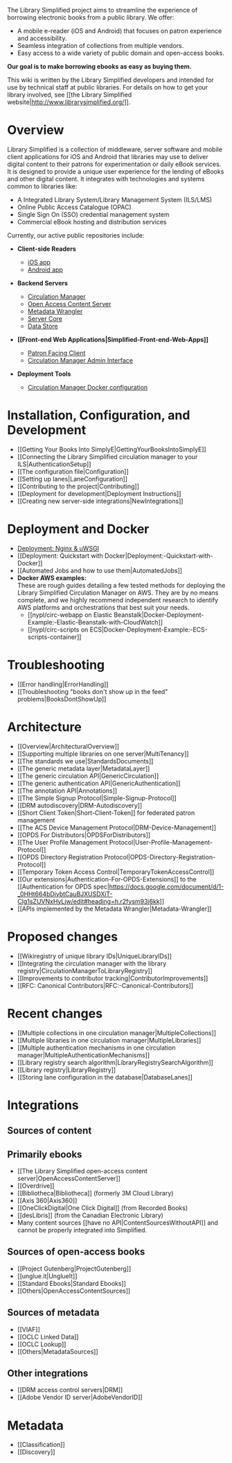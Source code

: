 The Library Simplified project aims to streamline the experience of borrowing electronic books from a public library. We offer:

* A mobile e-reader (iOS and Android) that focuses on patron experience and accessibility.
* Seamless integration of collections from multiple vendors.
* Easy access to a wide variety of public domain and open-access books.

**Our goal is to make borrowing ebooks as easy as buying them.**

This wiki is written by the Library Simplified developers and intended for use by technical staff at public libraries. For details on how to get your library involved, see [[the Library Simplified website|http://www.librarysimplified.org/]].

# Overview

Library Simplified is a collection of middleware, server software and mobile client applications for iOS and Android that libraries may use to deliver digital content to their patrons for experimentation or daily eBook services. It is designed to provide a unique user experience for the lending of eBooks and other digital content. It integrates with technologies and systems common to libraries like:

* A Integrated Library System/Library Management System (ILS/LMS)
* Online Public Access Catalogue (OPAC)
* Single Sign On (SSO) credential management system 
* Commercial eBook hosting and distribution services

Currently, our active public repositories include:

- **Client-side Readers**
  - [iOS app](https://github.com/NYPL-Simplified/Simplified-iOS)
  - [Android app](https://github.com/NYPL-Simplified/Simplified-Android)

- **Backend Servers**
  - [Circulation Manager](https://github.com/NYPL-Simplified/circulation)
  - [Open Access Content Server](https://github.com/NYPL-Simplified/content-server)
  - [Metadata Wrangler](https://github.com/NYPL-Simplified/metadata-wrangler)
  - [Server Core](https://github.com/NYPL/Simplified-server-core)
  - [Data Store](https://github.com/NYPL-Simplified/data)

- **[[Front-end Web Applications|Simplified-Front-end-Web-Apps]]**
  - [Patron Facing Client](https://github.com/NYPL-Simplified/circulation-patron-web)
  - [Circulation Manager Admin Interface](https://github.com/NYPL-Simplified/circulation-web)

- **Deployment Tools**
  - [Circulation Manager Docker configuration](https://github.com/NYPL-Simplified/circulation-docker)

# Installation, Configuration, and Development

* [[Getting Your Books Into SimplyE|GettingYourBooksIntoSimplyE]]
* [[Connecting the Library Simplified circulation manager to your ILS|AuthenticationSetup]]
* [[The configuration file|Configuration]]
* [[Setting up lanes|LaneConfiguration]]
* [[Contributing to the project|Contributing]]
* [[Deployment for development|Deployment Instructions]]
* [[Creating new server-side integrations|NewIntegrations]]

# Deployment and Docker
  - [Deployment: Nginx &amp; uWSGI](./Deployment:-Nginx-&-uWSGI)
  - [[Deployment: Quickstart with Docker|Deployment:-Quickstart-with-Docker]]
  - [[Automated Jobs and how to use them|AutomatedJobs]]
  - **Docker AWS examples:**<br />
    These are rough guides detailing a few tested methods for deploying the Library Simplified Circulation Manager on AWS. They are by no means complete, and we highly recommend independent research to identify AWS platforms and orchestrations that best suit your needs.
    - [[nypl/circ-webapp on Elastic Beanstalk|Docker-Deployment-Example:-Elastic-Beanstalk-with-CloudWatch]]
    - [[nypl/circ-scripts on ECS|Docker-Deployment-Example:-ECS-scripts-container]]

# Troubleshooting
  - [[Error handling|ErrorHandling]]
  - [[Troubleshooting "books don't show up in the feed" problems|BooksDontShowUp]]

# Architecture

* [[Overview|ArchitecturalOverview]]
* [[Supporting multiple libraries on one server|MultiTenancy]]
* [[The standards we use|StandardsDocuments]]
* [[The generic metadata layer|MetadataLayer]]
* [[The generic circulation API|GenericCirculation]]
* [[The generic authentication API|GenericAuthentication]]
* [[The annotation API|Annotations]]
* [[The Simple Signup Protocol|Simple-Signup-Protocol]]
* [[DRM autodiscovery|DRM-Autodiscovery]]
* [[Short Client Token|Short-Client-Token]] for federated patron management
* [[The ACS Device Management Protocol|DRM-Device-Management]]
* [[OPDS For Distributors|OPDSForDistributors]]
* [[The User Profile Management Protocol|User-Profile-Management-Protocol]]
* [[OPDS Directory Registration Protocol|OPDS-Directory-Registration-Protocol]]
* [[Temporary Token Access Control|TemporaryTokenAccessControl]]
* [[Our extensions|Authentication-For-OPDS-Extensions]] to the [[Authentication for OPDS spec|https://docs.google.com/document/d/1-_0HHt664bDjybtCauBJXUSDXiT-Clg1sZUVNxHyLjw/edit#heading=h.r2fysm93j6kk]]
* [[APIs implemented by the Metadata Wrangler|Metadata-Wrangler]]

# Proposed changes

* [[Wikiregistry of unique library IDs|UniqueLibraryIDs]]
* [[Integrating the circulation manager with the library registry|CirculationManagerToLibraryRegistry]]
* [[Improvements to contributor tracking|ContributorImprovements]]
* [[RFC: Canonical Contributors|RFC:-Canonical-Contributors]]

# Recent changes
* [[Multiple collections in one circulation manager|MultipleCollections]]
* [[Multiple libraries in one circulation manager|MultipleLibraries]]
* [[Multiple authentication mechanisms in one circulation manager|MultipleAuthenticationMechanisms]]
* [[Library registry search algorithm|LibraryRegistrySearchAlgorithm]]
* [[Library registry|LibraryRegistry]]
* [[Storing lane configuration in the database|DatabaseLanes]]

# Integrations

## Sources of content

## Primarily ebooks

* [[The Library Simplified open-access content server|OpenAccessContentServer]]
* [[Overdrive]]
* [[Bibliotheca|Bibliotheca]] (formerly 3M Cloud Library)
* [[Axis 360|Axis360]]
* [[OneClickDigital|One Click Digital]] (from Recorded Books)
* [[desLibris]] (from the Canadian Electronic Library)
* Many content sources [[have no API|ContentSourcesWithoutAPI]] and cannot be properly integrated into Simplified.

## Sources of open-access books

* [[Project Gutenberg|ProjectGutenberg]]
* [[unglue.it|UnglueIt]]
* [[Standard Ebooks|Standard Ebooks]]
* [[Others|OpenAccessContentSources]]

## Sources of metadata

* [[VIAF]]
* [[OCLC Linked Data]]
* [[OCLC Lookup]]
* [[Others|MetadataSources]]

## Other integrations

* [[DRM access control servers|DRM]]
* [[Adobe Vendor ID server|AdobeVendorID]]

# Metadata

* [[Classification]]
* [[Discovery]]